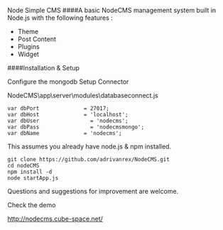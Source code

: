 Node Simple CMS
####A basic NodeCMS management system built in Node.js with the following features :

* Theme
* Post Content
* Plugins
* Widget

####Installation & Setup

Configure the mongodb Setup Connector

NodeCMS\app\server\modules\databaseconnect.js

```
var dbPort              = 27017;
var dbHost              = 'localhost';
var dbUser  	          = 'nodecms';
var dbPass		          = 'nodecmsmongo';
var dbName              = 'nodecms';

```

This assumes you already have node.js & npm installed.
```
git clone https://github.com/adrivanrex/NodeCMS.git
cd nodeCMS
npm install -d
node startApp.js
```


Questions and suggestions for improvement are welcome.

Check the demo 

http://nodecms.cube-space.net/





